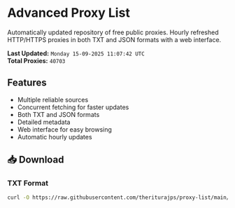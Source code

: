 # Advanced Proxy List

Automatically updated repository of free public proxies. Hourly refreshed HTTP/HTTPS proxies in both TXT and JSON formats with a web interface.

**Last Updated:** `Monday 15-09-2025 11:07:42 UTC`  
**Total Proxies:** `40703`

## Features
- Multiple reliable sources
- Concurrent fetching for faster updates
- Both TXT and JSON formats
- Detailed metadata
- Web interface for easy browsing
- Automatic hourly updates

## 📥 Download

### TXT Format
```bash
curl -O https://raw.githubusercontent.com/theriturajps/proxy-list/main/proxies.txt